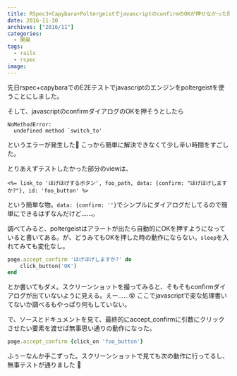```yaml
---
title: RSpec3+Capybara+PoltergeistでjavascriptのconfirmのOKが押せなかった問題の解決
date: 2016-11-30
archives: ["2016/11"]
categories:
  - 開発
tags:
  - rails
  - rspec
image: 
---
```

先日rspec+capybaraでのE2Eテストでjavascriptのエンジンをpoltergeistを使うことにしました。

<!--more-->

そして、javascriptのconfirmダイアログのOKを押そうとしたら

```
NoMethodError:
  undefined method `switch_to'
```

というエラーが発生した🙅 こっから簡単に解決できなくて少し辛い時間をすごした。

とりあえずテストしたかった部分のviewは、

```erb
<%= link_to 'ほげほげするボタン', foo_path, data: {confirm: "ほげほげしますか?"}, id: 'foo_button' %>
```

という簡単な物。`data: {confirm: ''}`でシンプルにダイアログだしてるので簡単にできるはずなんだけど……。

調べてみると、poltergeistはアラートが出たら自動的にOKを押すようになっていると書いてある。が、どうみてもOKを押した時の動作にならない。`sleep`を入れてみても変化なし。

```ruby
page.accept_confirm 'ほげほげしますか?' do
    click_button('OK')
end
```

とか書いてもダメ。スクリーンショットを撮ってみると、そもそもconfirmダイアログが出ていないように見える。えー……😵 ここでjavascriptで変な処理書いてないか調べるもやっぱり何もしていない。

で、ソースとドキュメントを見て、最終的にaccept_confirmに引数にクリックさせたい要素を渡せば無事思い通りの動作になった。

```ruby
page.accept_confirm {click_on 'foo_button'}
```

ふぅーなんか手こずった。スクリーンショットで見ても次の動作に行ってるし、無事テストが通りました 🙆
